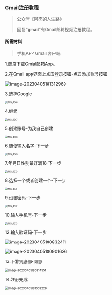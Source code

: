 ### Gmail注册教程

> 公众号《阿杰的人生路》
>
> 回复“**gmail**”有Gmail邮箱视频注册教程。
>

#### 所需材料

> 手机APP Gmail 客户端
>

1.商店下载Gmial邮箱App。

2.在Gmail app界面上点击登录按钮-点击添加账号按钮

![image-20230405181312969](images/image-20230405181312969.png)

3.选择Google

<img src="images/IMG_4366.PNG" alt="IMG_4366" style="zoom:50%;" />

4.继续

<img src="images/IMG_4367.PNG" alt="IMG_4367" style="zoom:50%;" />

5.创建账号-为我自己创建

<img src="images/IMG_4368.PNG" alt="IMG_4368" style="zoom:50%;" />

6.随便输入名字-下一步

<img src="images/IMG_4369.PNG" alt="IMG_4369" style="zoom:50%;" />

7.年月日性别最好满18-下一步

<img src="images/IMG_4370.PNG" alt="IMG_4370" style="zoom:50%;" />

8.选择一个或者创建一个-下一步

<img src="images/IMG_4371.PNG" alt="IMG_4371" style="zoom:50%;" />

9.设置密码-下一步

<img src="images/IMG_4372.PNG" alt="IMG_4372" style="zoom:50%;" />

10.输入手机号-下一步

<img src="images/IMG_4373.PNG" alt="IMG_4373" style="zoom:50%;" />

12.输入验证码-下一步

![image-20230405180832411](images/image-20230405180832411.png)

![image-20230405180901636](images/image-20230405180901636.png)

13.下滑到底部-同意

<img src="images/image-20230405180914551.png" alt="image-20230405180914551" style="zoom:67%;" />

14.注册完成

<img src="images/image-20230405181009229.png" alt="image-20230405181009229" style="zoom:67%;" />
